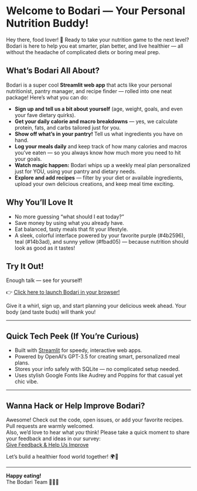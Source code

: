 # Welcome to Bodari — Your Personal Nutrition Buddy!

Hey there, food lover! 👋 Ready to take your nutrition game to the next level? Bodari is here to help you eat smarter, plan better, and live healthier — all without the headache of complicated diets or boring meal prep.

## What’s Bodari All About?

Bodari is a super cool **Streamlit web app** that acts like your personal nutritionist, pantry manager, and recipe finder — rolled into one neat package! Here’s what you can do:

- **Sign up and tell us a bit about yourself** (age, weight, goals, and even your fave dietary quirks).
- **Get your daily calorie and macro breakdowns** — yes, we calculate protein, fats, and carbs tailored just for you.
- **Show off what’s in your pantry!** Tell us what ingredients you have on hand.
- **Log your meals daily** and keep track of how many calories and macros you’ve eaten — so you always know how much more you need to hit your goals.
- **Watch magic happen:** Bodari whips up a weekly meal plan personalized just for YOU, using your pantry and dietary needs.
- **Explore and add recipes** — filter by your diet or available ingredients, upload your own delicious creations, and keep meal time exciting.

## Why You’ll Love It

- No more guessing “what should I eat today?”
- Save money by using what you already have.
- Eat balanced, tasty meals that fit your lifestyle.
- A sleek, colorful interface powered by your favorite purple (#4b2596), teal (#14b3ad), and sunny yellow (#fbad05) — because nutrition should look as good as it tastes!

## Try It Out!

Enough talk — see for yourself!

👉 [Click here to launch Bodari in your browser!](https://bodari-gqxk36qgkdpeehddgnumes.streamlit.app/)

Give it a whirl, sign up, and start planning your delicious week ahead. Your body (and taste buds) will thank you!

---

## Quick Tech Peek (If You’re Curious)

- Built with [Streamlit](https://streamlit.io/) for speedy, interactive web apps.
- Powered by OpenAI’s GPT-3.5 for creating smart, personalized meal plans.
- Stores your info safely with SQLite — no complicated setup needed.
- Uses stylish Google Fonts like Audrey and Poppins for that casual yet chic vibe.

---

## Wanna Hack or Help Improve Bodari?

Awesome! Check out the code, open issues, or add your favorite recipes. Pull requests are warmly welcomed.  
Also, we’d love to hear what *you* think! Please take a quick moment to share your feedback and ideas in our survey:  
[Give Feedback & Help Us Improve](https://your-survey-link-here.com)  

Let’s build a healthier food world together! 🌍🍴

---

**Happy eating!**  
The Bodari Team 💜💚💛


